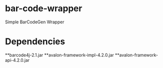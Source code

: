 bar-code-wrapper
================

Simple BarCodeGen Wrapper

Dependencies
============

**barcode4j-2.1.jar
**avalon-framework-impl-4.2.0.jar
**avalon-framework-api-4.2.0.jar
